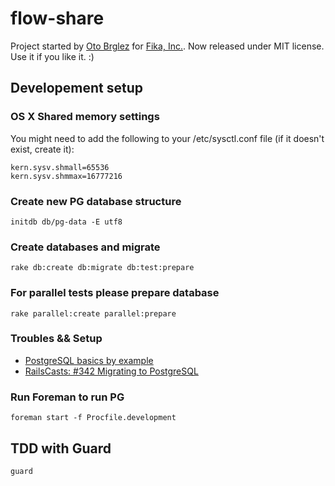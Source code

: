 # flow-share

Project started by [Oto Brglez](https://github.com/otobrglez) for [Fika, Inc.](http://wefika.com).
Now released under MIT license. Use it if you like it. :)

## Developement setup

### OS X Shared memory settings
You might need to add the following to your /etc/sysctl.conf file (if it doesn't exist, create it):

    kern.sysv.shmall=65536
    kern.sysv.shmmax=16777216

### Create new PG database structure
    initdb db/pg-data -E utf8

### Create databases and migrate
    rake db:create db:migrate db:test:prepare

### For parallel tests please prepare database
    rake parallel:create parallel:prepare

### Troubles && Setup
  - [PostgreSQL basics by example](http://darthdeus.github.io/blog/2013/08/19/postgresql-basics-by-example/)
  - [RailsCasts: #342 Migrating to PostgreSQL](http://railscasts.com/episodes/342-migrating-to-postgresql)

### Run Foreman to run PG
    foreman start -f Procfile.development

## TDD with Guard
    guard
